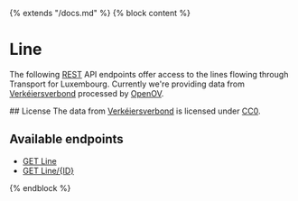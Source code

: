 {% extends "/docs.md" %}
{% block content %}
# Line
The following [REST](https://en.wikipedia.org/wiki/Representational_state_transfer) API endpoints offer access to the lines flowing through Transport for Luxembourg.
Currently we're providing data from [Verkéiersverbond](https://data.public.lu/en/organizations/mobiliteitszentral/) processed by [OpenOV](http://openov.nl/).

## License
The data from [Verkéiersverbond](https://data.public.lu/en/organizations/mobiliteitszentral/) is licensed under [CC0](https://creativecommons.org/publicdomain/zero/1.0/).

## Available endpoints
- [GET Line](/RESTAPIs/Line/index.md)
- [GET Line/{ID}](/RESTAPIs/Line/id.md)

{% endblock %}
